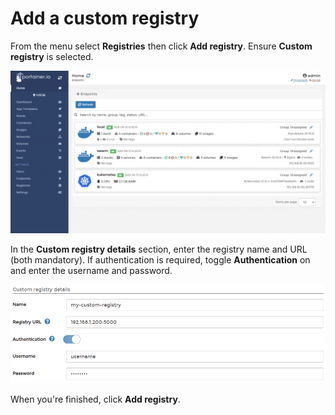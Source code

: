 # Add a custom registry

From the menu select **Registries** then click **Add registry**. Ensure **Custom registry** is selected.

![](../../../.gitbook/assets/registries-add-1.gif)

In the **Custom registry details** section, enter the registry name and URL \(both mandatory\). If authentication is required, toggle **Authentication** on and enter the username and password. 

![](../../../.gitbook/assets/registries-custom-2.png)

When you're finished, click **Add registry**.



